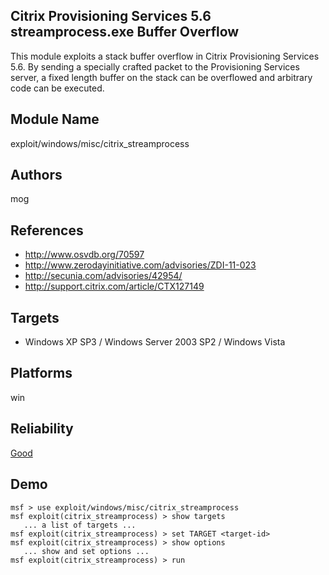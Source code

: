## Citrix Provisioning Services 5.6 streamprocess.exe Buffer Overflow

This module exploits a stack buffer overflow in Citrix 
Provisioning Services 5.6. By sending a specially crafted 
packet to the Provisioning Services server, a fixed length 
buffer on the stack can be overflowed and arbitrary code can 
be executed.


## Module Name
exploit/windows/misc/citrix_streamprocess

## Authors
mog


## References
* http://www.osvdb.org/70597
* http://www.zerodayinitiative.com/advisories/ZDI-11-023
* http://secunia.com/advisories/42954/
* http://support.citrix.com/article/CTX127149



## Targets
* Windows XP SP3 / Windows Server 2003 SP2 / Windows Vista


## Platforms
win

## Reliability
[Good](https://github.com/rapid7/metasploit-framework/wiki/Exploit-Ranking)

## Demo

```
msf > use exploit/windows/misc/citrix_streamprocess
msf exploit(citrix_streamprocess) > show targets
   ... a list of targets ...
msf exploit(citrix_streamprocess) > set TARGET <target-id>
msf exploit(citrix_streamprocess) > show options
   ... show and set options ...
msf exploit(citrix_streamprocess) > run
```
    
    
